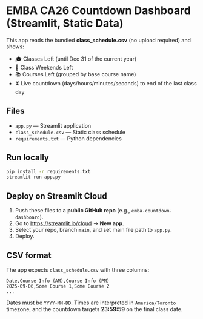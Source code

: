 
# EMBA CA26 Countdown Dashboard (Streamlit, Static Data)

This app reads the bundled **class_schedule.csv** (no upload required) and shows:
- 🎓 Classes Left (until Dec 31 of the current year)
- 📆 Class Weekends Left
- 📚 Courses Left (grouped by base course name)
- ⏳ Live countdown (days/hours/minutes/seconds) to end of the last class day

## Files
- `app.py` — Streamlit application
- `class_schedule.csv` — Static class schedule
- `requirements.txt` — Python dependencies

## Run locally
```bash
pip install -r requirements.txt
streamlit run app.py
```

## Deploy on Streamlit Cloud
1. Push these files to a **public GitHub repo** (e.g., `emba-countdown-dashboard`).
2. Go to https://streamlit.io/cloud → **New app**.
3. Select your repo, branch `main`, and set main file path to `app.py`.
4. Deploy.

## CSV format
The app expects `class_schedule.csv` with three columns:
```
Date,Course Info (AM),Course Info (PM)
2025-09-06,Some Course 1,Some Course 2
...
```
Dates must be `YYYY-MM-DD`. Times are interpreted in `America/Toronto` timezone, and the countdown targets **23:59:59** on the final class date.
